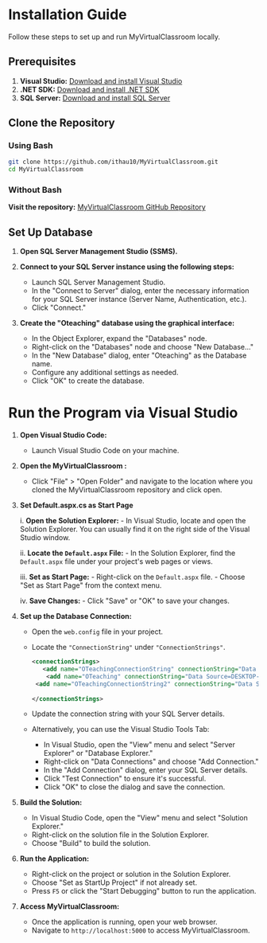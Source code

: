 # Installation Guide

Follow these steps to set up and run MyVirtualClassroom locally.

## Prerequisites

1. **Visual Studio:** [Download and install Visual Studio](https://visualstudio.microsoft.com/downloads/)
2. **.NET SDK:** [Download and install .NET SDK](https://dotnet.microsoft.com/download)
3. **SQL Server:** [Download and install SQL Server](https://www.microsoft.com/en-us/sql-server/sql-server-downloads)

## Clone the Repository

### Using Bash

```bash
git clone https://github.com/ithau10/MyVirtualClassroom.git
cd MyVirtualClassroom
```

### Without Bash

**Visit the repository:** [MyVirtualClassroom GitHub Repository](https://github.com/ithau10/MyVirtualClassroom)

## Set Up Database

1. **Open SQL Server Management Studio (SSMS).**

2. **Connect to your SQL Server instance using the following steps:**
   - Launch SQL Server Management Studio.
   - In the "Connect to Server" dialog, enter the necessary information for your SQL Server instance (Server Name, Authentication, etc.).
   - Click "Connect."

3. **Create the "Oteaching" database using the graphical interface:**
   - In the Object Explorer, expand the "Databases" node.
   - Right-click on the "Databases" node and choose "New Database..."
   - In the "New Database" dialog, enter "Oteaching" as the Database name.
   - Configure any additional settings as needed.
   - Click "OK" to create the database.



# Run the Program via Visual Studio

1. **Open Visual Studio Code:**
   - Launch Visual Studio Code on your machine.

2. **Open the MyVirtualClassroom :**
   - Click "File" > "Open Folder" and navigate to the location where you cloned the MyVirtualClassroom repository and click open.

3. **Set Default.aspx.cs as Start Page**

      i. **Open the Solution Explorer:**
         - In Visual Studio, locate and open the Solution Explorer. You can usually find it on the right side of the Visual Studio window.
      
      ii. **Locate the `Default.aspx` File:**
         - In the Solution Explorer, find the `Default.aspx` file under your project's web pages or views.
      
      iii. **Set as Start Page:**
         - Right-click on the `Default.aspx` file.
         - Choose "Set as Start Page" from the context menu.
      
      iv. **Save Changes:**
         - Click "Save" or "OK" to save your changes.

4. **Set up the Database Connection:**
   - Open the `web.config` file in your project.
   - Locate the `"ConnectionString"` under `"ConnectionStrings"`.

     
     ```xml
     <connectionStrings>
        <add name="OTeachingConnectionString" connectionString="Data Source=DESKTOP-1P0GCC5;Initial Catalog=OTeaching;Integrated Security=True" providerName="System.Data.SqlClient"/>
         <add name="OTeaching" connectionString="Data Source=DESKTOP-1P0GCC5;Initial Catalog=OTeaching;Integrated Security=True"/>
      <add name="OTeachingConnectionString2" connectionString="Data Source=DESKTOP-1P0GCC5;Initial Catalog=OTeaching;Integrated Security=True" providerName="System.Data.SqlClient"/>
 
     </connectionStrings>
     ```
      
     

   - Update the connection string with your SQL Server details.

   - Alternatively, you can use the Visual Studio Tools Tab:
     - In Visual Studio, open the "View" menu and select "Server Explorer" or "Database Explorer."
     - Right-click on "Data Connections" and choose "Add Connection."
     - In the "Add Connection" dialog, enter your SQL Server details.
     - Click "Test Connection" to ensure it's successful.
     - Click "OK" to close the dialog and save the connection.



5. **Build the Solution:**
   - In Visual Studio Code, open the "View" menu and select "Solution Explorer."
   - Right-click on the solution file in the Solution Explorer.
   - Choose "Build" to build the solution.

6. **Run the Application:**
   - Right-click on the project or solution in the Solution Explorer.
   - Choose "Set as StartUp Project" if not already set.
   - Press `F5` or click the "Start Debugging" button to run the application.

7. **Access MyVirtualClassroom:**
   - Once the application is running, open your web browser.
   - Navigate to `http://localhost:5000` to access MyVirtualClassroom.

